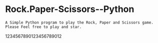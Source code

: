 # Rock.Paper-Scissors--Python
    A Simple Python program to play the Rock, Paper and Scissors game.
    Please Feel free to play and star.
1234567890123456789012